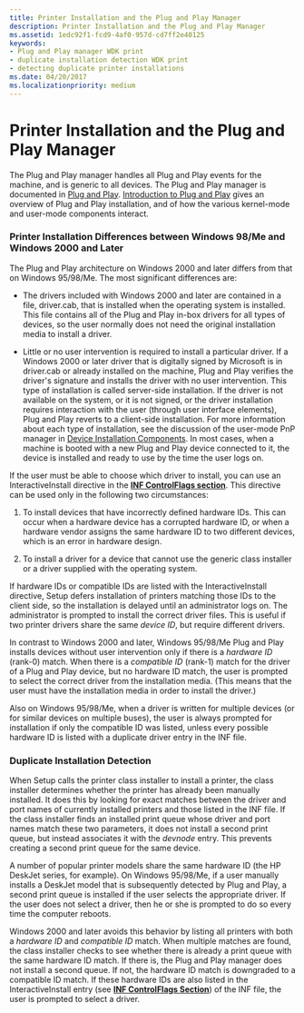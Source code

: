 ```yaml
---
title: Printer Installation and the Plug and Play Manager
description: Printer Installation and the Plug and Play Manager
ms.assetid: 1edc92f1-fcd9-4af0-957d-cd7ff2e40125
keywords:
- Plug and Play manager WDK print
- duplicate installation detection WDK print
- detecting duplicate printer installations
ms.date: 04/20/2017
ms.localizationpriority: medium
---
```


# Printer Installation and the Plug and Play Manager





The Plug and Play manager handles all Plug and Play events for the machine, and is generic to all devices. The Plug and Play manager is documented in [Plug and Play](https://docs.microsoft.com/windows-hardware/drivers/kernel/implementing-plug-and-play). [Introduction to Plug and Play](https://docs.microsoft.com/windows-hardware/drivers/kernel/introduction-to-plug-and-play) gives an overview of Plug and Play installation, and of how the various kernel-mode and user-mode components interact.

### <a href="" id="printer-installation-differences-between-windows-98-me-and-windows-200"></a>Printer Installation Differences between Windows 98/Me and Windows 2000 and Later

The Plug and Play architecture on Windows 2000 and later differs from that on Windows 95/98/Me. The most significant differences are:

-   The drivers included with Windows 2000 and later are contained in a file, driver.cab, that is installed when the operating system is installed. This file contains all of the Plug and Play in-box drivers for all types of devices, so the user normally does not need the original installation media to install a driver.

-   Little or no user intervention is required to install a particular driver. If a Windows 2000 or later driver that is digitally signed by Microsoft is in driver.cab or already installed on the machine, Plug and Play verifies the driver's signature and installs the driver with no user intervention. This type of installation is called server-side installation. If the driver is not available on the system, or it is not signed, or the driver installation requires interaction with the user (through user interface elements), Plug and Play reverts to a client-side installation. For more information about each type of installation, see the discussion of the user-mode PnP manager in [Device Installation Components](https://docs.microsoft.com/previous-versions/ff541277(v=vs.85)). In most cases, when a machine is booted with a new Plug and Play device connected to it, the device is installed and ready to use by the time the user logs on.

If the user must be able to choose which driver to install, you can use an InteractiveInstall directive in the [**INF ControlFlags section**](https://docs.microsoft.com/windows-hardware/drivers/install/inf-controlflags-section). This directive can be used only in the following two circumstances:

1.  To install devices that have incorrectly defined hardware IDs. This can occur when a hardware device has a corrupted hardware ID, or when a hardware vendor assigns the same hardware ID to two different devices, which is an error in hardware design.

2.  To install a driver for a device that cannot use the generic class installer or a driver supplied with the operating system.

If hardware IDs or compatible IDs are listed with the InteractiveInstall directive, Setup defers installation of printers matching those IDs to the client side, so the installation is delayed until an administrator logs on. The administrator is prompted to install the correct driver files. This is useful if two printer drivers share the same *device ID*, but require different drivers.

In contrast to Windows 2000 and later, Windows 95/98/Me Plug and Play installs devices without user intervention only if there is a *hardware ID* (rank-0) match. When there is a *compatible ID* (rank-1) match for the driver of a Plug and Play device, but no hardware ID match, the user is prompted to select the correct driver from the installation media. (This means that the user must have the installation media in order to install the driver.)

Also on Windows 95/98/Me, when a driver is written for multiple devices (or for similar devices on multiple buses), the user is always prompted for installation if only the compatible ID was listed, unless every possible hardware ID is listed with a duplicate driver entry in the INF file.

### Duplicate Installation Detection

When Setup calls the printer class installer to install a printer, the class installer determines whether the printer has already been manually installed. It does this by looking for exact matches between the driver and port names of currently installed printers and those listed in the INF file. If the class installer finds an installed print queue whose driver and port names match these two parameters, it does not install a second print queue, but instead associates it with the *devnode* entry. This prevents creating a second print queue for the same device.

A number of popular printer models share the same hardware ID (the HP DeskJet series, for example). On Windows 95/98/Me, if a user manually installs a DeskJet model that is subsequently detected by Plug and Play, a second print queue is installed if the user selects the appropriate driver. If the user does not select a driver, then he or she is prompted to do so every time the computer reboots.

Windows 2000 and later avoids this behavior by listing all printers with both a *hardware ID* and *compatible ID* match. When multiple matches are found, the class installer checks to see whether there is already a print queue with the same hardware ID match. If there is, the Plug and Play manager does not install a second queue. If not, the hardware ID match is downgraded to a compatible ID match. If these hardware IDs are also listed in the InteractiveInstall entry (see [**INF ControlFlags Section**](https://docs.microsoft.com/windows-hardware/drivers/install/inf-controlflags-section)) of the INF file, the user is prompted to select a driver.

 

 




